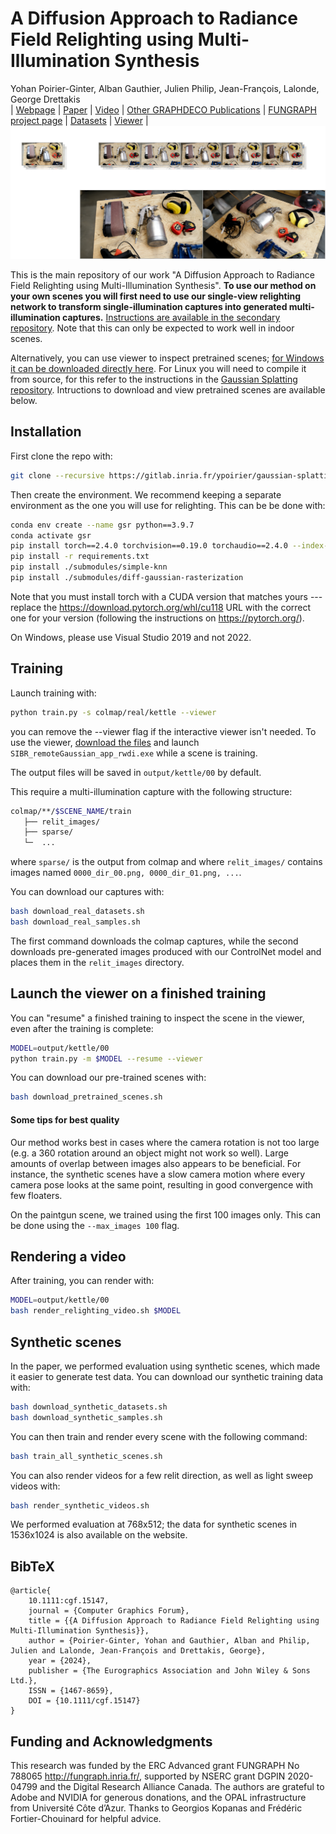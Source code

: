 # A Diffusion Approach to Radiance Field Relighting using Multi-Illumination Synthesis
Yohan Poirier-Ginter, Alban Gauthier, Julien Philip, Jean-François, Lalonde, George Drettakis<br>
| [Webpage](https://repo-sam.inria.fr/fungraph/generative-radiance-field-relighting/) | [Paper](https://repo-sam.inria.fr/fungraph/generative-radiance-field-relighting/content/paper.pdf) | [Video](https://www.youtube.com/watch?v=1vR0TsAuH1Q) | [Other GRAPHDECO Publications](http://www-sop.inria.fr/reves/publis/gdindex.php) | [FUNGRAPH project page](https://fungraph.inria.fr) | [Datasets](https://repo-sam.inria.fr/fungraph/generative-radiance-field-relighting/datasets/) | [Viewer](https://repo-sam.inria.fr/fungraph/generative-radiance-field-relighting/viewer.zip) | <br>
![Teaser image](assets/teaser.png)
<!-- | [Pre-trained Models (14 GB)](https://repo-sam.inria.fr/fungraph/3d-gaussian-splatting/datasets/pretrained/models.zip) | [Evaluation Images (7 GB)](https://repo-sam.inria.fr/fungraph/3d-gaussian-splatting/evaluation/images.zip) | -->

This is the main repository of our work "A Diffusion Approach to Radiance Field Relighting using Multi-Illumination Synthesis". **To use our method on your own scenes you will first need to use our single-view relighting network to transform single-illumination captures into generated multi-illumination captures.** [Instructions are available in the secondary repository](https://github.com/graphdeco-inria/controlnet-diffusers-relighting). Note that this can only be expected to work well in indoor scenes. 

Alternatively, you can use viewer to inspect pretrained scenes; [for Windows it can be downloaded directly here](https://repo-sam.inria.fr/fungraph/generative-radiance-field-relighting/viewer.zip). For Linux you will need to compile it from source, for this refer to the instructions in the [Gaussian Splatting repository](https://repo-sam.inria.fr/fungraph/3d-gaussian-splatting/). Intructions to download and view pretrained scenes are available below.

## Installation
First clone the repo with:
```bash
git clone --recursive https://gitlab.inria.fr/ypoirier/gaussian-splatting-relighting.git
```

Then create the environment. We recommend keeping a separate environment as the one you will use for relighting. This can be be done with:

```bash
conda env create --name gsr python==3.9.7
conda activate gsr
pip install torch==2.4.0 torchvision==0.19.0 torchaudio==2.4.0 --index-url https://download.pytorch.org/whl/cu118
pip install -r requirements.txt
pip install ./submodules/simple-knn
pip install ./submodules/diff-gaussian-rasterization
```
Note that you must install torch with a CUDA version that matches yours --- replace the https://download.pytorch.org/whl/cu118 URL with the correct one for your version (following the instructions on https://pytorch.org/).

On Windows, please use Visual Studio 2019 and not 2022. 

## Training
Launch training with:

```bash
python train.py -s colmap/real/kettle --viewer
```
you can remove the --viewer flag if the interactive viewer isn't needed. To use the viewer, [download the files](https://repo-sam.inria.fr/fungraph/generative-radiance-field-relighting/viewer.zip) and launch `SIBR_remoteGaussian_app_rwdi.exe` while a scene is training. 

The output files will be saved in `output/kettle/00` by default. 

This require a multi-illumination capture with the following structure:
```bash
colmap/**/$SCENE_NAME/train
   ├── relit_images/  
   ├── sparse/
   └─  ...
```
where `sparse/` is the output from colmap and where `relit_images/` contains images named `0000_dir_00.png, 0000_dir_01.png, ...`.

You can download our captures with:
```bash 
bash download_real_datasets.sh
bash download_real_samples.sh
```
The first command downloads the colmap captures, while the second downloads pre-generated images produced with our ControlNet model and places them in the `relit_images` directory.

## Launch the viewer on a finished training
You can "resume" a finished training to inspect the scene in the viewer, even after the training is complete:
```bash
MODEL=output/kettle/00
python train.py -m $MODEL --resume --viewer
```

You can download our pre-trained scenes with:
```bash 
bash download_pretrained_scenes.sh
```

#### Some tips for best quality
Our method works best in cases where the camera rotation is not too large (e.g. a 360 rotation around an object might not work so well). Large amounts of overlap between images also appears to be beneficial. For instance, the synthetic scenes have a slow camera motion where every camera pose looks at the same point, resulting in good convergence with few floaters. 

On the paintgun scene, we trained using the first 100 images only. This can be done using the `--max_images 100` flag.

## Rendering a video
After training, you can render with:
```bash
MODEL=output/kettle/00 
bash render_relighting_video.sh $MODEL
```

## Synthetic scenes
In the paper, we performed evaluation using synthetic scenes, which made it easier to generate test data. You can download our synthetic training data with:

```bash 
bash download_synthetic_datasets.sh
bash download_synthetic_samples.sh
```

You can then train and render every scene with the following command:
```bash
bash train_all_synthetic_scenes.sh
```

You can also render videos for a few relit direction, as well as light sweep videos with:
```bash
bash render_synthetic_videos.sh
```

We performed evaluation at 768x512; the data for synthetic scenes in 1536x1024 is also available on the website. 

## BibTeX
```
@article{
    10.1111:cgf.15147,
    journal = {Computer Graphics Forum},
    title = {{A Diffusion Approach to Radiance Field Relighting using Multi-Illumination Synthesis}},
    author = {Poirier-Ginter, Yohan and Gauthier, Alban and Philip, Julien and Lalonde, Jean-François and Drettakis, George},
    year = {2024},
    publisher = {The Eurographics Association and John Wiley & Sons Ltd.},
    ISSN = {1467-8659},
    DOI = {10.1111/cgf.15147}
}
```

## Funding and Acknowledgments
This research was funded by the ERC Advanced grant FUNGRAPH No 788065 http://fungraph.inria.fr/, supported by NSERC grant DGPIN 2020-04799 and the Digital Research Alliance Canada. The authors are grateful to Adobe and NVIDIA for generous donations, and the OPAL infrastructure from Université Côte d’Azur. Thanks to Georgios Kopanas and Frédéric Fortier-Chouinard for helpful advice.
